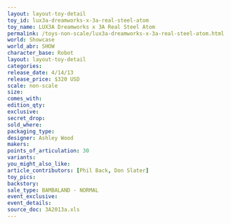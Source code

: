 ```yaml
---
layout: layout-toy-detail 
toy_id: lux3a-dreamworks-x-3a-real-steel-atom
toy_name: LUX3A Dreamworks x 3A Real Steel Atom
permalink: /toys-non-scale/lux3a-dreamworks-x-3a-real-steel-atom.html
world: Showcase
world_abr: SHOW
character_base: Robot
layout: layout-toy-detail
categories: 
release_date: 4/14/13
release_price: $320 USD
scale: non-scale
size: 
comes_with: 
edition_qty: 
exclusive: 
secret_drop: 
sold_where: 
packaging_type: 
designer: Ashley Wood
makers: 
points_of_articulation: 30
variants: 
you_might_also_like: 
article_contributors: [Phil Back, Don Slater]
toy_pics: 
backstory: 
sale_type: BAMBALAND - NORMAL
event_exclusive:
event_details: 
source_doc: 3A2013a.xls
---
```

